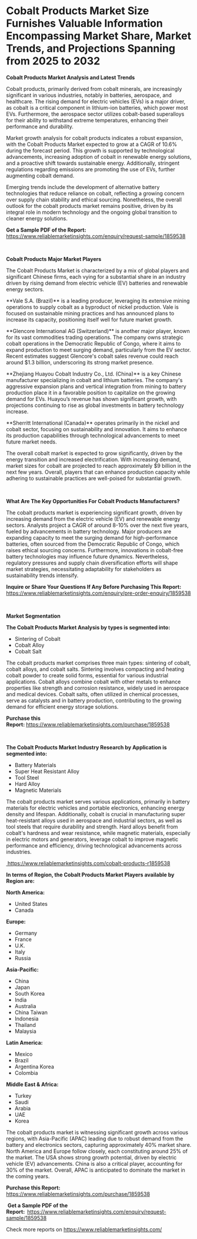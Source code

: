<p><h1>Cobalt Products Market Size Furnishes Valuable Information Encompassing Market Share, Market Trends, and Projections Spanning from 2025 to 2032</h1></p><p><strong>Cobalt Products Market Analysis and Latest Trends</strong></p>
<p><p>Cobalt products, primarily derived from cobalt minerals, are increasingly significant in various industries, notably in batteries, aerospace, and healthcare. The rising demand for electric vehicles (EVs) is a major driver, as cobalt is a critical component in lithium-ion batteries, which power most EVs. Furthermore, the aerospace sector utilizes cobalt-based superalloys for their ability to withstand extreme temperatures, enhancing their performance and durability.</p><p>Market growth analysis for cobalt products indicates a robust expansion, with the Cobalt Products Market expected to grow at a CAGR of 10.6% during the forecast period. This growth is supported by technological advancements, increasing adoption of cobalt in renewable energy solutions, and a proactive shift towards sustainable energy. Additionally, stringent regulations regarding emissions are promoting the use of EVs, further augmenting cobalt demand.</p><p>Emerging trends include the development of alternative battery technologies that reduce reliance on cobalt, reflecting a growing concern over supply chain stability and ethical sourcing. Nonetheless, the overall outlook for the cobalt products market remains positive, driven by its integral role in modern technology and the ongoing global transition to cleaner energy solutions.</p></p>
<p><strong>Get a Sample PDF of the Report:&nbsp;</strong> <a href="https://www.reliablemarketinsights.com/enquiry/request-sample/1859538?utm_campaign=2232&utm_medium=2&utm_source=Github&utm_content=ia&utm_term=04042025&utm_id=cobalt-products">https://www.reliablemarketinsights.com/enquiry/request-sample/1859538</a></p>
<p>&nbsp;</p>
<p><strong>Cobalt Products Major Market Players</strong></p>
<p><p>The Cobalt Products Market is characterized by a mix of global players and significant Chinese firms, each vying for a substantial share in an industry driven by rising demand from electric vehicle (EV) batteries and renewable energy sectors.</p><p>**Vale S.A. (Brazil)** is a leading producer, leveraging its extensive mining operations to supply cobalt as a byproduct of nickel production. Vale is focused on sustainable mining practices and has announced plans to increase its capacity, positioning itself well for future market growth.</p><p>**Glencore International AG (Switzerland)** is another major player, known for its vast commodities trading operations. The company owns strategic cobalt operations in the Democratic Republic of Congo, where it aims to expand production to meet surging demand, particularly from the EV sector. Recent estimates suggest Glencore's cobalt sales revenue could reach around $1.3 billion, underscoring its strong market presence.</p><p>**Zhejiang Huayou Cobalt Industry Co., Ltd. (China)** is a key Chinese manufacturer specializing in cobalt and lithium batteries. The company's aggressive expansion plans and vertical integration from mining to battery production place it in a favorable position to capitalize on the growing demand for EVs. Huayou’s revenue has shown significant growth, with projections continuing to rise as global investments in battery technology increase.</p><p>**Sherritt International (Canada)** operates primarily in the nickel and cobalt sector, focusing on sustainability and innovation. It aims to enhance its production capabilities through technological advancements to meet future market needs.</p><p>The overall cobalt market is expected to grow significantly, driven by the energy transition and increased electrification. With increasing demand, market sizes for cobalt are projected to reach approximately $9 billion in the next few years. Overall, players that can enhance production capacity while adhering to sustainable practices are well-poised for substantial growth.</p></p>
<p>&nbsp;</p>
<p><strong>What Are The Key Opportunities For Cobalt Products Manufacturers?</strong></p>
<p><p>The cobalt products market is experiencing significant growth, driven by increasing demand from the electric vehicle (EV) and renewable energy sectors. Analysts project a CAGR of around 8-10% over the next five years, fueled by advancements in battery technology. Major producers are expanding capacity to meet the surging demand for high-performance batteries, often sourced from the Democratic Republic of Congo, which raises ethical sourcing concerns. Furthermore, innovations in cobalt-free battery technologies may influence future dynamics. Nevertheless, regulatory pressures and supply chain diversification efforts will shape market strategies, necessitating adaptability for stakeholders as sustainability trends intensify.</p></p>
<p><strong>Inquire or Share Your Questions If Any Before Purchasing This Report:</strong> <a href="https://www.reliablemarketinsights.com/enquiry/pre-order-enquiry/1859538?utm_campaign=2232&utm_medium=2&utm_source=Github&utm_content=ia&utm_term=04042025&utm_id=cobalt-products">https://www.reliablemarketinsights.com/enquiry/pre-order-enquiry/1859538</a></p>
<p>&nbsp;</p>
<p><strong>Market Segmentation</strong></p>
<p><strong>The Cobalt Products Market Analysis by types is segmented into:</strong></p>
<p><ul><li>Sintering of Cobalt</li><li>Cobalt Alloy</li><li>Cobalt Salt</li></ul></p>
<p><p>The cobalt products market comprises three main types: sintering of cobalt, cobalt alloys, and cobalt salts. Sintering involves compacting and heating cobalt powder to create solid forms, essential for various industrial applications. Cobalt alloys combine cobalt with other metals to enhance properties like strength and corrosion resistance, widely used in aerospace and medical devices. Cobalt salts, often utilized in chemical processes, serve as catalysts and in battery production, contributing to the growing demand for efficient energy storage solutions.</p></p>
<p><strong>Purchase this Report:&nbsp;</strong><a href="https://www.reliablemarketinsights.com/purchase/1859538?utm_campaign=2232&utm_medium=2&utm_source=Github&utm_content=ia&utm_term=04042025&utm_id=cobalt-products">https://www.reliablemarketinsights.com/purchase/1859538</a></p>
<p>&nbsp;</p>
<p><strong>The Cobalt Products Market Industry Research by Application is segmented into:</strong></p>
<p><ul><li>Battery Materials</li><li>Super Heat Resistant Alloy</li><li>Tool Steel</li><li>Hard Alloy</li><li>Magnetic Materials</li></ul></p>
<p><p>The cobalt products market serves various applications, primarily in battery materials for electric vehicles and portable electronics, enhancing energy density and lifespan. Additionally, cobalt is crucial in manufacturing super heat-resistant alloys used in aerospace and industrial sectors, as well as tool steels that require durability and strength. Hard alloys benefit from cobalt's hardness and wear resistance, while magnetic materials, especially in electric motors and generators, leverage cobalt to improve magnetic performance and efficiency, driving technological advancements across industries.</p></p>
<p><a href="https://www.reliablemarketinsights.com/cobalt-products-r1859538?utm_campaign=2232&utm_medium=2&utm_source=Github&utm_content=ia&utm_term=04042025&utm_id=cobalt-products">&nbsp;https://www.reliablemarketinsights.com/cobalt-products-r1859538</a></p>
<p><strong>In terms of Region, the Cobalt Products Market Players available by Region are:</strong></p>
<p>
    <p> <strong> North America: </strong>
        <ul>
            <li>United States</li>
            <li>Canada</li>
        </ul>
        </p> 
    <p> <strong> Europe: </strong>
        <ul>
            <li>Germany</li>
            <li>France</li>
            <li>U.K.</li>
            <li>Italy</li>
            <li>Russia</li>
        </ul>
        </p> 
    <p> <strong> Asia-Pacific: </strong>
        <ul>
            <li>China</li>
            <li>Japan</li>
            <li>South Korea</li>
            <li>India</li>
            <li>Australia</li>
            <li>China Taiwan</li>
            <li>Indonesia</li>
            <li>Thailand</li>
            <li>Malaysia</li>
        </ul>
        </p> 
    <p> <strong> Latin America: </strong>
        <ul>
            <li>Mexico</li>
            <li>Brazil</li>
            <li>Argentina Korea</li>
            <li>Colombia</li>
        </ul>
        </p> 
    <p> <strong> Middle East & Africa: </strong>
        <ul>
            <li>Turkey</li>
            <li>Saudi</li>
            <li>Arabia</li>
            <li>UAE</li>
            <li>Korea</li>
        </ul>
    </p>
    </p>
<p><p>The cobalt products market is witnessing significant growth across various regions, with Asia-Pacific (APAC) leading due to robust demand from the battery and electronics sectors, capturing approximately 40% market share. North America and Europe follow closely, each constituting around 25% of the market. The USA shows strong growth potential, driven by electric vehicle (EV) advancements. China is also a critical player, accounting for 30% of the market. Overall, APAC is anticipated to dominate the market in the coming years.</p></p>
<p><strong>Purchase this Report: </strong><a href="https://www.reliablemarketinsights.com/purchase/1859538?utm_campaign=2232&utm_medium=2&utm_source=Github&utm_content=ia&utm_term=04042025&utm_id=cobalt-products">https://www.reliablemarketinsights.com/purchase/1859538</a></p>
<p>&nbsp;<strong>Get a Sample PDF of the Report:&nbsp;&nbsp;</strong><a href="https://www.reliablemarketinsights.com/enquiry/request-sample/1859538?utm_campaign=2232&utm_medium=2&utm_source=Github&utm_content=ia&utm_term=04042025&utm_id=cobalt-products">https://www.reliablemarketinsights.com/enquiry/request-sample/1859538</a></p>
<p><strong></strong></p>
<p>Check more reports on <a href="https://www.reliablemarketinsights.com/?utm_campaign=2232&utm_medium=2&utm_source=Github&utm_content=ia&utm_term=04042025&utm_id=cobalt-products">https://www.reliablemarketinsights.com/</a></p>